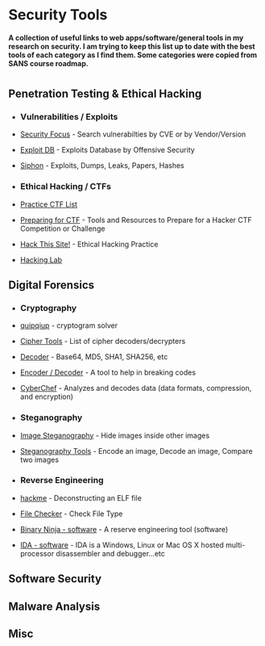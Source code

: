 # Security Tools
#### A collection of useful links to web apps/software/general tools in my research on security. I am trying to keep this list up to date with the best tools of each category as I find them. Some categories were copied from SANS course roadmap. 
#

## Penetration Testing & Ethical Hacking 

* ### Vulnerabilities / Exploits
* [Security Focus](http://www.securityfocus.com/vulnerabilities) - Search vulnerabilties by CVE or by Vendor/Version
* [Exploit DB](https://www.exploit-db.com/) - Exploits Database by Offensive Security
* [Siphon](http://siph0n.in/) - Exploits, Dumps, Leaks, Papers, Hashes

* ### Ethical Hacking / CTFs
* [Practice CTF List](http://captf.com/practice-ctf/) 
* [Preparing for CTF](http://resources.infosecinstitute.com/tools-of-trade-and-resources-to-prepare-in-a-hacker-ctf-competition-or-challenge/#gref) - Tools and Resources to Prepare for a Hacker CTF Competition or Challenge
* [Hack This Site!](https://www.hackthissite.org/) - Ethical Hacking Practice
* [Hacking Lab](https://www.hacking-lab.com/index.html) 

## Digital Forensics
* ### Cryptography
* [quipqiup](https://quipqiup.com/) - cryptogram solver
* [Cipher Tools](http://rumkin.com/tools/cipher/) - List of cipher decoders/decrypters  
* [Decoder](https://emn178.github.io/online-tools/) - Base64, MD5, SHA1, SHA256, etc
* [Encoder / Decoder](https://tech.pookey.co.uk/non-wp/encoder-decoder.php) - A tool to help in breaking codes
* [CyberChef](https://gchq.github.io/CyberChef/) - Analyzes and decodes data (data formats, compression, and encryption)

* ### Steganography
* [Image Steganography](http://incoherency.co.uk/image-steganography/#unhide) - Hide images inside other images
* [Steganography Tools](https://futureboy.us/stegano/) - Encode an image, Decode an image, Compare two images

* ### Reverse Engineering
* [hackme](http://www.manoharvanga.com/hackme/) - Deconstructing an ELF file
* [File Checker](http://checkfiletype.com/) - Check File Type
* [Binary Ninja - software](https://binary.ninja/) - A reserve engineering tool (software)
* [IDA - software](https://www.hex-rays.com/products/ida/index.shtml) - IDA is a Windows, Linux or Mac OS X hosted multi-processor disassembler and debugger...etc

## Software Security
## Malware Analysis 
## Misc





